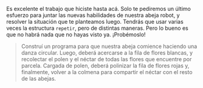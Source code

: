 <gs-attire
  attire-url="https://raw.githubusercontent.com/MumukiProject/mumuki-guia-gobstones-practica-repeticion-simple-kids/master/assets/attires/config.json">
</gs-attire>
<gs-toolbox toolbox-url="https://raw.githubusercontent.com/MumukiProject/mumuki-guia-gobstones-practica-repeticion-simple-kids/master/assets/toolbox_1553783444661.xml"></gs-toolbox>

Es excelente el trabajo que hiciste hasta acá. Solo te pediremos un último esfuerzo para juntar las nuevas habilidades de nuestra abeja robot, y resolver la situación que te planteamos luego. Tendrás que usar varias veces la estructura `repetir`, pero de distintas maneras. Pero lo bueno es que no habrá nada que no hayas visto ya. ¡Probémoslo! 

> Construí un programa para que nuestra abeja comience haciendo una danza circular. Luego, deberá acercarse a la fila de flores blancas, y recolectar el polen y el néctar de todas las flores que encuentre por parcela. Cargada de polen, deberá polinizar la fila de flores rojas y, finalmente, volver a la colmena para compartir el néctar con el resto de las abejas.
